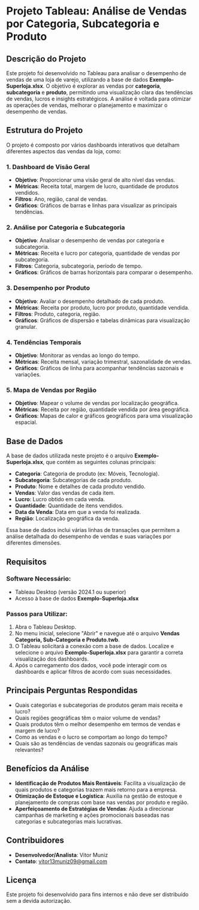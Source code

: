 # Projeto Tableau: Análise de Vendas por Categoria, Subcategoria e Produto

## Descrição do Projeto

Este projeto foi desenvolvido no Tableau para analisar o desempenho de vendas de uma loja de varejo, utilizando a base de dados **Exemplo-Superloja.xlsx**. O objetivo é explorar as vendas por **categoria**, **subcategoria** e **produto**, permitindo uma visualização clara das tendências de vendas, lucros e insights estratégicos. A análise é voltada para otimizar as operações de vendas, melhorar o planejamento e maximizar o desempenho de vendas.

## Estrutura do Projeto

O projeto é composto por vários dashboards interativos que detalham diferentes aspectos das vendas da loja, como:

### 1. **Dashboard de Visão Geral**
   - **Objetivo**: Proporcionar uma visão geral de alto nível das vendas.
   - **Métricas**: Receita total, margem de lucro, quantidade de produtos vendidos.
   - **Filtros**: Ano, região, canal de vendas.
   - **Gráficos**: Gráficos de barras e linhas para visualizar as principais tendências.

### 2. **Análise por Categoria e Subcategoria**
   - **Objetivo**: Analisar o desempenho de vendas por categoria e subcategoria.
   - **Métricas**: Receita e lucro por categoria, quantidade de vendas por subcategoria.
   - **Filtros**: Categoria, subcategoria, período de tempo.
   - **Gráficos**: Gráficos de barras horizontais para comparar o desempenho.

### 3. **Desempenho por Produto**
   - **Objetivo**: Avaliar o desempenho detalhado de cada produto.
   - **Métricas**: Receita por produto, lucro por produto, quantidade vendida.
   - **Filtros**: Produto, categoria, região.
   - **Gráficos**: Gráficos de dispersão e tabelas dinâmicas para visualização granular.

### 4. **Tendências Temporais**
   - **Objetivo**: Monitorar as vendas ao longo do tempo.
   - **Métricas**: Receita mensal, variação trimestral, sazonalidade de vendas.
   - **Gráficos**: Gráficos de linha para acompanhar tendências sazonais e variações.

### 5. **Mapa de Vendas por Região**
   - **Objetivo**: Mapear o volume de vendas por localização geográfica.
   - **Métricas**: Receita por região, quantidade vendida por área geográfica.
   - **Gráficos**: Mapas de calor e gráficos geográficos para uma visualização espacial.

## Base de Dados

A base de dados utilizada neste projeto é o arquivo **Exemplo-Superloja.xlsx**, que contém as seguintes colunas principais:

- **Categoria**: Categoria de produto (ex: Móveis, Tecnologia).
- **Subcategoria**: Subcategorias de cada produto.
- **Produto**: Nome e detalhes de cada produto vendido.
- **Vendas**: Valor das vendas de cada item.
- **Lucro**: Lucro obtido em cada venda.
- **Quantidade**: Quantidade de itens vendidos.
- **Data da Venda**: Data em que a venda foi realizada.
- **Região**: Localização geográfica da venda.

Essa base de dados inclui várias linhas de transações que permitem a análise detalhada do desempenho de vendas e suas variações por diferentes dimensões.

## Requisitos

### Software Necessário:
- Tableau Desktop (versão 2024.1 ou superior)
- Acesso à base de dados **Exemplo-Superloja.xlsx**

### Passos para Utilizar:
1. Abra o Tableau Desktop.
2. No menu inicial, selecione "Abrir" e navegue até o arquivo **Vendas Categoria, Sub-Categoria e Produto.twb**.
3. O Tableau solicitará a conexão com a base de dados. Localize e selecione o arquivo **Exemplo-Superloja.xlsx** para garantir a correta visualização dos dashboards.
4. Após o carregamento dos dados, você pode interagir com os dashboards e aplicar filtros de acordo com suas necessidades.

## Principais Perguntas Respondidas

- Quais categorias e subcategorias de produtos geram mais receita e lucro?
- Quais regiões geográficas têm o maior volume de vendas?
- Quais produtos têm o melhor desempenho em termos de vendas e margem de lucro?
- Como as vendas e o lucro se comportam ao longo do tempo?
- Quais são as tendências de vendas sazonais ou geográficas mais relevantes?

## Benefícios da Análise

- **Identificação de Produtos Mais Rentáveis**: Facilita a visualização de quais produtos e categorias trazem mais retorno para a empresa.
- **Otimização de Estoque e Logística**: Auxilia na gestão de estoque e planejamento de compras com base nas vendas por produto e região.
- **Aperfeiçoamento de Estratégias de Vendas**: Ajuda a direcionar campanhas de marketing e ações promocionais baseadas nas categorias e subcategorias mais lucrativas.

## Contribuidores

- **Desenvolvedor/Analista**: Vitor Muniz
- **Contato**: vitor13muniz09@gmail.com

## Licença

Este projeto foi desenvolvido para fins internos e não deve ser distribuído sem a devida autorização.
